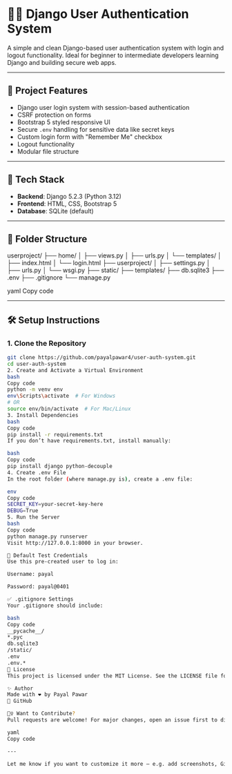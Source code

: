 # 🧑‍💻 Django User Authentication System

A simple and clean Django-based user authentication system with login and logout functionality. Ideal for beginner to intermediate developers learning Django and building secure web apps.

---

## 📂 Project Features

- Django user login system with session-based authentication  
- CSRF protection on forms  
- Bootstrap 5 styled responsive UI  
- Secure `.env` handling for sensitive data like secret keys  
- Custom login form with "Remember Me" checkbox  
- Logout functionality  
- Modular file structure

---

## 🚀 Tech Stack

- **Backend**: Django 5.2.3 (Python 3.12)
- **Frontend**: HTML, CSS, Bootstrap 5
- **Database**: SQLite (default)

---

## 📁 Folder Structure

userproject/
├── home/
│ ├── views.py
│ ├── urls.py
│ └── templates/
│ ├── index.html
│ └── login.html
├── userproject/
│ ├── settings.py
│ ├── urls.py
│ └── wsgi.py
├── static/
├── templates/
├── db.sqlite3
├── .env
├── .gitignore
└── manage.py

yaml
Copy code

---

## 🛠️ Setup Instructions

### 1. Clone the Repository
```bash
git clone https://github.com/payalpawar4/user-auth-system.git
cd user-auth-system
2. Create and Activate a Virtual Environment
bash
Copy code
python -m venv env
env\Scripts\activate  # For Windows
# OR
source env/bin/activate  # For Mac/Linux
3. Install Dependencies
bash
Copy code
pip install -r requirements.txt
If you don’t have requirements.txt, install manually:

bash
Copy code
pip install django python-decouple
4. Create .env File
In the root folder (where manage.py is), create a .env file:

env
Copy code
SECRET_KEY=your-secret-key-here
DEBUG=True
5. Run the Server
bash
Copy code
python manage.py runserver
Visit http://127.0.0.1:8000 in your browser.

🧪 Default Test Credentials
Use this pre-created user to log in:

Username: payal

Password: payal@0401

✅ .gitignore Settings
Your .gitignore should include:

bash
Copy code
__pycache__/
*.pyc
db.sqlite3
/static/
.env
.env.*
🪪 License
This project is licensed under the MIT License. See the LICENSE file for details.

✨ Author
Made with ❤️ by Payal Pawar
🔗 GitHub

🙋‍♀️ Want to Contribute?
Pull requests are welcome! For major changes, open an issue first to discuss what you’d like to change.

yaml
Copy code

---

Let me know if you want to customize it more — e.g. add screenshots, GitHub badges, 
